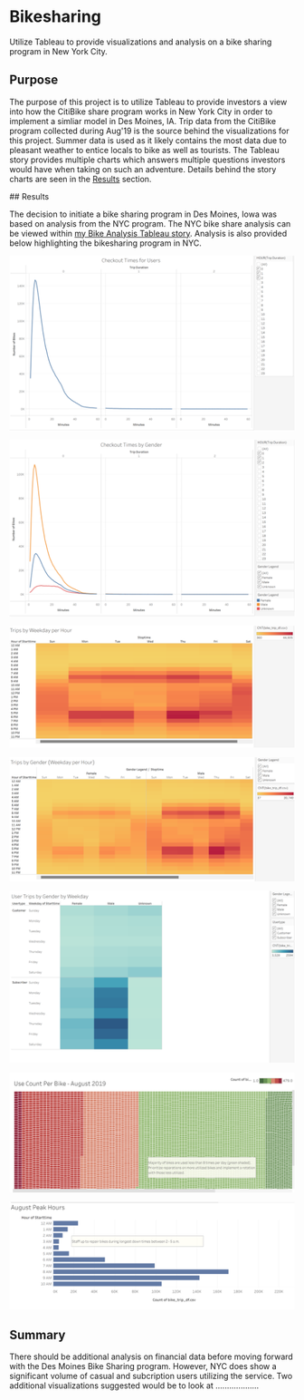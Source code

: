 # Bikesharing
Utilize Tableau to provide visualizations and analysis on a bike sharing program in New York City.

## Purpose

The purpose of this project is to utilize Tableau to provide investors a view into how the CitiBike share program works in New York City in order to implement a simliar model in Des Moines, IA.  Trip data from the CitiBike program collected during Aug'19 is the source behind the visualizations for this project.  Summer data is used as it likely contains the most data due to pleasant weather to entice locals to bike as well as tourists.  The Tableau story 
provides multiple charts which answers multiple questions investors would have when taking on such an adventure.  Details behind the story charts are seen in the [Results](##Results) section.

##<a name="Results"></a> Results

The decision to initiate a bike sharing program in Des Moines, Iowa was based on analysis from the NYC program.  The NYC bike share analysis can be viewed within [my Bike Analysis Tableau story](https://public.tableau.com/app/profile/david.b.schultz/viz/Bike_Challenge_16647409152970/BikeSharinginNYC).  Analysis is also provided below highlighting the bikesharing program in NYC.


![Checkout%20Time%20for%20Users.png](https://github.com/dschul01/Bikesharing/blob/main/Images/Checkout%20Time%20for%20Users.png)

![Checkout%20Time%20for%20Users%20by%20Gender.png](https://github.com/dschul01/Bikesharing/blob/main/Images/Checkout%20Time%20for%20Users%20by%20Gender.png)

![Trips%20by%20Weekday%20per%20Hour.png](https://github.com/dschul01/Bikesharing/blob/main/Images/Trips%20by%20Weekday%20per%20Hour.png)

![Trips%20by%20Weekday%20per%20Hour%20by%20Gender.png](https://github.com/dschul01/Bikesharing/blob/main/Images/Trips%20by%20Weekday%20per%20Hour%20by%20Gender.png)

![User%20Trips%20by%20Gender%20by%20Weekday%20by%20Usertype.png](https://github.com/dschul01/Bikesharing/blob/main/Images/User%20Trips%20by%20Gender%20by%20Weekday%20by%20Usertype.png)

![User%20Count%20Per%20Bike.png](https://github.com/dschul01/Bikesharing/blob/main/Images/User%20Count%20Per%20Bike.png)

![August%20Peak%20Hours.png](https://github.com/dschul01/Bikesharing/blob/main/Images/August%20Peak%20Hours.png)


## Summary
There should be additional analysis on financial data before moving forward with the Des Moines Bike Sharing program.  However, NYC does show a significant volume of casual and subcription users utilizing the service.  Two additional visualizations suggested would be to look at ...................